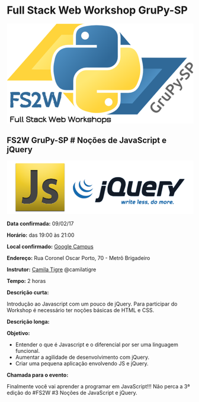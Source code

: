# Full Stack Web Workshop GruPy-SP

![fs2w](img/fs2w.png)

## FS2W GruPy-SP # Noções de JavaScript e jQuery

![img](img/js_jquery.png)

**Data confirmada:** 09/02/17

**Horário:** das 19:00 às 21:00

**Local confirmado:** [Google Campus](https://www.campus.co/sao-paulo/pt)

**Endereço:** Rua Coronel Oscar Porto, 70 - Metrô Brigadeiro

**Instrutor:** [Camila Tigre](https://github.com/camilatigre) @camilatigre

**Tempo:** 2 horas

**Descrição curta:**

Introdução ao Javascript com um pouco de jQuery. Para participar do Workshop é necessário ter noções básicas de HTML e CSS.


**Descrição longa:**


**Objetivo:**

* Entender o que é Javascript e o diferencial por ser uma linguagem funcional. 
* Aumentar a agilidade de desenvolvimento com jQuery.
* Criar uma pequena aplicação envolvendo JS e jQuery.


**Chamada para o evento:**

Finalmente você vai aprender a programar em JavaScript!!! Não perca a 3ª edição do #FS2W #3 Noções de JavaScript e jQuery.